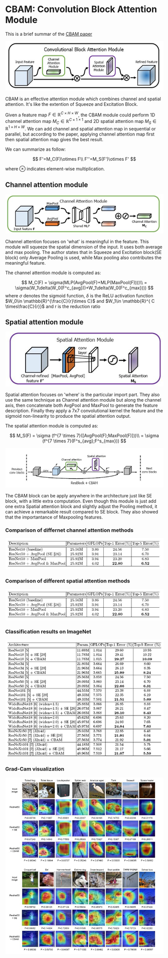 # CBAM: Convolution Block Attention Module

This is a brief summar of the [CBAM paper](/attention/CBAM_Convolutional_Block_Attention_Module_ECCV’18.pdf)

![CBAM](/attention/figures/CBAM.JPG)

CBAM is an effective attention module which combines channel and spatial attention. It's like the extention of Squeeze and Excitation Block.

Given a feature map $F\in \mathbb{R}^{C\times H\times W}$, the CBAM module could perform 1D channel attention map $M_C \in \mathbb{R}^{C\times 1 \times 1}$ and 2D spatial attention map $M_S \in \mathbb{R}^{1 \times H \times W}$. We can add channel and spatial attention map in sequential or parallel, but according to the paper, applying channel attention map first then spatial attention map gives the best result.

We can summarize as follow:

$$ F'=M_C(F)\otimes F\\
F''=M_S(F')\otimes F' $$

where $\otimes$ indicates element-wise multiplication.

## Channel attention module

![channel attention](/attention/figures/channel_attention.JPG)

Channel attention focuses on 'what' is meaningful in the feature. This module will squeeze the spatial dimension of the input. It uses both average and max pooling. The author states that in Squeeze and Excitation block(SE block) only Average Pooling is used, while Max pooling also contributes the meaningful feature.

The channel attention module is computed as:

$$ M_C(F) = \sigma(MLP(AvgPool(F)+MLP(MaxPool(F))))\\
    = \sigma(W_1\delta(W_0(F^c_{avg}))+W_1\delta(W_0(F^c_{max}))) $$
where $\sigma$ denotes the sigmoid function, $\delta$ is the ReLU activation function $W_0\in \mathbb{R}^{\frac{C}{r}\times C}$ and  $W_1\in \mathbb{R}^{ C \times\frac{C}{r}}$ and r is the reduction ratio

## Spatial attention module 

![spatial attention](/attention/figures/spatial_attention.JPG)

Spatial attention focuses on 'where' is the particular import part. They also use the same technique as Channel attention module but along the channel axis, then concatenate both AvgPool and MaxPool to generate the feature description. Finally they apply a 7x7 convolutional kernel the feature and the sigmoid non-linearity to produce the spatial attention output.

The spatial attention module is computed as:

$$  M_S(F) = \sigma (f^{7 \times 7}([AvgPool(F);MaxPool(F)]))\\
        = \sigma (f^{7 \times 7}(F^s_{avg};F^s_{max}))
$$

![resblock](/attention/figures/resblock.JPG)

The CBAM block can be apply anywhere in the architecture just like SE block, with a little extra computation. Even though this module is just add one extra Spatial attention block and slightly adjust the Pooling method, it can achieve a remarkable result compared to SE block. They also showed that the importantance of Maxpooling features.

### Comparison of differnet channel attention methods

![different channel attention methods](/attention/figures/different_channel_methods.JPG)

### Comparison of different spatial attention methods

![different spatial attention methods](/attention/figures/different_channel_methods.JPG)

### Classification results on ImageNet

![Classification on ImageNet](/attention/figures/cbam_imagenet.JPG)

### Grad-Cam visualization 

![grad cam cbam](/attention/figures/grad_cam_cbam.JPG)